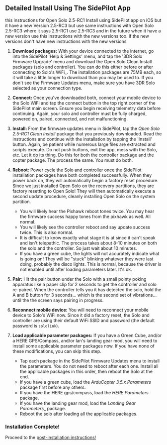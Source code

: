## Detailed Install Using The SidePilot App ##

this instructions for Open Solo 2.5-RC1 Install using SidePilot app on iOS but it have a new Version 2.5-RC3 but use same instructions with Open Solo 2.5-RC3 where it says 2.5-RC1 use 2.5-RC3 and in the future when it have a new version use this instructions with the new versions too. if the new versions don't have  new instructions with the new versions

1. **Download packages:** With your device connected to the internet, go into the SidePilot 'Help & Settings' menu, and tap the '3DR Solo Firmware Upgrade' menu and download the Open Solo Clean Install packages (solo and controller). You can do this either before or after connecting to Solo's WiFi_.  The installation packages are 75MB each, so it will take a little longer to download than you may be used to. If you don't see the Firmware Updates menu, make sure you have 3DR Solo selected as your connection type.

2. **Connect:** Once you've downloaded both, connect your mobile device to the Solo WiFi and tap the connect button in the top right corner of the SidePilot main screen. Ensure you begin receiving telemetry data before continuing. Again, your solo and controller must be fully charged, powered on, paired, connected, and not malfunctioning. 

3. **Install:** From the firmware updates menu in SidePilot, tap the _Open Solo 2.5-RC1 Clean Install_ package that you previously downloaded. Read the instructions and continue with the installation by tapping the 'Install' button. Again, be patient while numerous large files are extracted and scripts execute. Do not push buttons, exit the app, mess with the Solo, etc. Let it do its thing. Do this for both the controller package and the copter package. The process the same. You must do both.

4. **Reboot:** Power cycle the Solo and controller once the SidePilot installation packages have both completed successfully. When they power back on, they will automatically begin a factory reset procedure. Since we just installed Open Solo on the recovery partitions, they are factory resetting to Open Solo! They will then automatically execute a second update procedure, cleanly installing Open Solo on the system partition.
    - You will likely hear the Pixhawk reboot tones twice. You may hear the firmware success happy tones from the pixhawk as well. All normal.
    - You will likely see the controller reboot and say update success twice. This is also normal.
    - It is difficult to know exactly what stage it is at since it can't speak and isn't telepathic. The process takes about 8-10 minutes on both the solo and the controller.  So just wait about 10 minutes.
    - If you have a green cube, the lights will not accurately indicate what is going on! They will be "stuck" blinking whatever they were last doing, probably the disco lights. This is normal, because the driver is not enabled until after loading parameters later. It's ok.

5. **Pair:** Hit the pair button under the Solo with a small pointy poking apparatus like a paper clip for 2 seconds to get the controller and solo re-paired. When the controller tells you it has detected the solo, hold the A and B button for 3 seconds... which is the second set of vibrations... until the the screen says pairing in progress.

6. **Reconnect mobile device:** You will need to reconnect your mobile device to Solo's WiFi now.  Since it did a factory reset, the Solo and controller are using their default WiFi SSID and password (the default password is `sololink`).

7. **Load applicable parameter packages:** If you have a Green Cube, and/or a HERE GPS/Compass, and/or Ian's landing gear mod, you will need to install some applicable parameter packages now.  If you have none of these modifications, you can skip this step.
   - Tap each package in the SidePilot Firmware Updates menu to install the parameters. You do not need to reboot after each one. Install all the applicable packages in this order, then reboot the Solo at the end.
   - If you have a green cube, load the _ArduCopter 3.5.x Parameters_ package first before any others.
   - If you have the HERE gps/compass, load the _HERE Parameters_ package.
   - If you have the landing gear mod, load the _Landing Gear Parameters__ package.
   - Reboot the solo after loading all the applicable packages.
   
### Installation Complete! ### 
Proceed to the [post-installation instructions!](../master/install_post.md)



